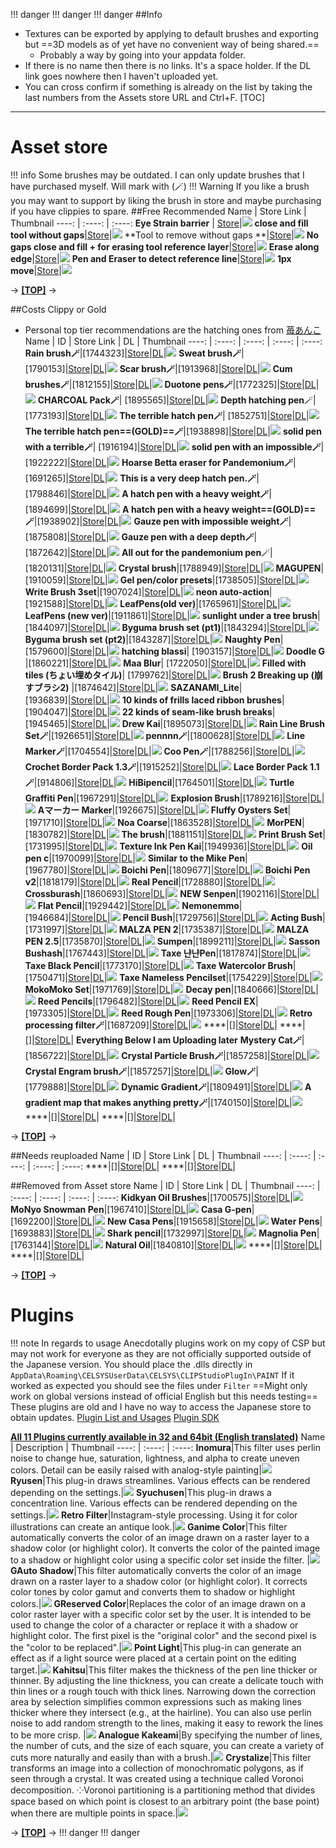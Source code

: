 !!! danger
    !!! danger
!!! danger
##Info
- Textures can be exported by applying to default brushes and exporting but ==3D models as of yet have no convenient way of being shared.==
  - Probably a way by going into your appdata folder.
- If there is no name then there is no links. It's a space holder. If the DL link goes nowhere then I haven't uploaded yet.
- You can cross confirm if something is already on the list by taking the last numbers from the Assets store URL and Ctrl+F.
[TOC]
***
# Asset store
!!! info Some brushes may be outdated. I can only update brushes that I have purchased myself. Will mark with (🪄)
!!! Warning If you like a brush you may want to support by liking the brush in store and maybe purchasing if you have clippies to spare.
##Free Recommended
 Name | Store Link | Thumbnail
 ----: | :----: | :----: 
**Eye Strain barrier** | [Store](https://assets.clip-studio.com/en-us/detail?id=1745733)|![](https://celclipmaterialprod.s3-ap-northeast-1.amazonaws.com/33/57/1745733/thumbnail)
**close and fill tool without gaps**|[Store](https://assets.clip-studio.com/en-us/detail?id=1759448)|![](https://celclipmaterialprod.s3-ap-northeast-1.amazonaws.com/48/94/1759448/thumbnail?1604532366)
**Tool to remove without gaps **|[Store](https://assets.clip-studio.com/en-us/detail?id=1759450)|![](https://celclipmaterialprod.s3-ap-northeast-1.amazonaws.com/50/94/1759450/thumbnail)
**No gaps close and fill + for erasing tool reference layer**|[Store](https://assets.clip-studio.com/en-us/detail?id=1759451)|![](https://celclipmaterialprod.s3-ap-northeast-1.amazonaws.com/51/94/1759451/thumbnail)
**Erase along edge**|[Store](https://assets.clip-studio.com/en-us/detail?id=1800143)|![](https://celclipmaterialprod.s3-ap-northeast-1.amazonaws.com/43/01/1800143/thumbnail?1610868408)
**Pen and Eraser to detect reference line**|[Store](https://assets.clip-studio.com/en-us/detail?id=1801748)|![](https://celclipmaterialprod.s3-ap-northeast-1.amazonaws.com/48/17/1801748/thumbnail?1606475997)
**1px move**|[Store](https://assets.clip-studio.com/en-us/detail?id=1784755)|![](https://celclipmaterialprod.s3-ap-northeast-1.amazonaws.com/55/47/1784755/thumbnail?1598888260)

-> [**[TOP]**]() ->

##Costs Clippy or Gold
- Personal top tier recommendations are the hatching ones from [苺あんこ](https://assets.clip-studio.com/en-us/search?user=%E8%8B%BA%E3%81%82%E3%82%93%E3%81%93%E3%81%93&order=new)
 Name | ID | Store Link | DL | Thumbnail
 ----: | :----: | :----: | :----: | :----:
**Rain brush🪄**|[1744323]|[Store](https://assets.clip-studio.com/en-us/detail?id=1744323)|[DL](https://pixeldrain.com/u/GpEzg1ES)|![](https://celclipmaterialprod.s3-ap-northeast-1.amazonaws.com/23/43/1744323/thumbnail)
**Sweat brush🪄**|[1790153]|[Store](https://assets.clip-studio.com/en-us/detail?id=1790153)|[DL](https://pixeldrain.com/u/iUnTQe7u)|![](https://celclipmaterialprod.s3-ap-northeast-1.amazonaws.com/53/01/1790153/thumbnail)
**Scar brush🪄**|[1913968]|[Store](https://assets.clip-studio.com/en-us/detail?id=1913968)|[DL](https://pixeldrain.com/u/ujUzJAvu)|![](https://celclipmaterialprod.s3-ap-northeast-1.amazonaws.com/68/39/1913968/thumbnail)
**Cum brushes🪄**|[1812155]|[Store](https://assets.clip-studio.com/en-us/detail?id=1812155)|[DL](https://pixeldrain.com/u/mczU4QJP)|![](https://celclipmaterialprod.s3-ap-northeast-1.amazonaws.com/55/21/1812155/thumbnail)
**Duotone pens🪄**|[1772325]|[Store](https://assets.clip-studio.com/en-us/detail?id=1772325)|[DL](https://pixeldrain.com/u/rzZciLUE)|![](https://celclipmaterialprod.s3-ap-northeast-1.amazonaws.com/25/23/1772325/thumbnail)
**CHARCOAL Pack🪄**| [1895565]|[Store](https://assets.clip-studio.com/en-us/detail?id=1895565)|[DL](https://pixeldrain.com/u/FfVtR88X)|![](https://celclipmaterialprod.s3-ap-northeast-1.amazonaws.com/65/55/1895565/thumbnail)
**Depth hatching pen**🪄| [1773193]|[Store](https://assets.clip-studio.com/en-us/detail?id=1773193)|[DL](https://pixeldrain.com/u/4yP6wfs3)|![](https://celclipmaterialprod.s3-ap-northeast-1.amazonaws.com/93/31/1773193/thumbnail)
**The terrible hatch pen🪄**| [1852751]|[Store](https://assets.clip-studio.com/en-us/detail?id=1852751)|[DL](https://pixeldrain.com/u/cCqLWkFc)|![](https://celclipmaterialprod.s3-ap-northeast-1.amazonaws.com/51/27/1852751/thumbnail)
**The terrible hatch pen==(GOLD)==🪄**|[1938898]|[Store]()|[DL](https://pixeldrain.com/u/T2h98S8K)|![](https://celclipmaterialprod.s3-ap-northeast-1.amazonaws.com/51/27/1852751/thumbnail)
**solid pen with a terrible🪄**| [1916194]|[Store](https://assets.clip-studio.com/en-us/detail?id=1916194)|[DL](https://pixeldrain.com/u/inHSFi1T)|![](https://celclipmaterialprod.s3-ap-northeast-1.amazonaws.com/94/61/1916194/thumbnail)
**solid pen with an impossible🪄**| [1922222]|[Store](https://assets.clip-studio.com/en-us/detail?id=1922222)|[DL](https://pixeldrain.com/u/Fy7zkyfE)|![](https://celclipmaterialprod.s3-ap-northeast-1.amazonaws.com/22/22/1922222/thumbnail)
**Hoarse Betta eraser for Pandemonium🪄**| [1691265]|[Store](https://assets.clip-studio.com/en-us/detail?id=1691265)|[DL](https://pixeldrain.com/u/7G7FhdS9)|![](https://celclipmaterialprod.s3-ap-northeast-1.amazonaws.com/65/12/1691265/thumbnail)
**This is a very deep hatch pen.🪄**| [1798846]|[Store](https://assets.clip-studio.com/en-us/detail?id=1798846)|[DL](https://pixeldrain.com/u/YNMvLVyE)|![](https://celclipmaterialprod.s3-ap-northeast-1.amazonaws.com/46/88/1798846/thumbnail)
**A hatch pen with a heavy weight🪄**| [1894699]|[Store](https://assets.clip-studio.com/en-us/detail?id=1894699)|[DL](https://pixeldrain.com/u/Xv1MZD82)|![](https://celclipmaterialprod.s3-ap-northeast-1.amazonaws.com/99/46/1894699/thumbnail)
**A hatch pen with a heavy weight==(GOLD)==🪄**|[1938902]|[Store](https://assets.clip-studio.com/en-us/detail?id=1938902)|[DL](https://pixeldrain.com/u/7bxHkZDv)|![](https://celclipmaterialprod.s3-ap-northeast-1.amazonaws.com/99/46/1894699/thumbnail)
**Gauze pen with impossible weight🪄**| [1875808]|[Store](https://assets.clip-studio.com/en-us/detail?id=1875808)|[DL](https://pixeldrain.com/u/yb4FN8Gm)|![](https://celclipmaterialprod.s3-ap-northeast-1.amazonaws.com/08/58/1875808/thumbnail)
**Gauze pen with a deep depth🪄**| [1872642]|[Store](https://assets.clip-studio.com/en-us/detail?id=1872642)|[DL](https://pixeldrain.com/u/Z1BFEPS1)|![](https://celclipmaterialprod.s3-ap-northeast-1.amazonaws.com/42/26/1872642/thumbnail)
**All out for the pandemonium pen**🪄| [1820131]|[Store](https://assets.clip-studio.com/en-us/detail?id=1820131)|[DL](https://pixeldrain.com/u/ZVH5ETSb)|![](https://celclipmaterialprod.s3-ap-northeast-1.amazonaws.com/31/01/1820131/thumbnail)
**Crystal brush**|[1788949]|[Store](https://assets.clip-studio.com/en-us/detail?id=1788949)|[DL](https://pixeldrain.com/u/N1xZd7P1)|![](https://celclipmaterialprod.s3-ap-northeast-1.amazonaws.com/49/89/1788949/thumbnail)
**MAGUPEN**|[1910059]|[Store](https://assets.clip-studio.com/en-us/detail?id=1910059)|[DL](https://pixeldrain.com/u/uFB8HieF)|![](https://celclipmaterialprod.s3-ap-northeast-1.amazonaws.com/59/00/1910059/thumbnail)
**Gel pen/color presets**|[1738505]|[Store](https://assets.clip-studio.com/en-us/detail?id=1738505)|[DL](https://pixeldrain.com/u/rAss34w4)|![](https://celclipmaterialprod.s3-ap-northeast-1.amazonaws.com/05/85/1738505/thumbnail)
**Write Brush 3set**|[1907024]|[Store](https://assets.clip-studio.com/en-us/detail?id=1907024)|[DL](https://pixeldrain.com/u/bveLPyyc)|![](https://celclipmaterialprod.s3-ap-northeast-1.amazonaws.com/24/70/1907024/thumbnail)
**neon auto-action**|[1921588]|[Store](https://assets.clip-studio.com/en-us/detail?id=1921588)|[DL](https://pixeldrain.com/u/fbCbTjzj)|![](https://celclipmaterialprod.s3-ap-northeast-1.amazonaws.com/88/15/1921588/thumbnail)
**LeafPens(old ver)**|[1765961]|[Store](https://assets.clip-studio.com/en-us/detail?id=1765961)|[DL](https://pixeldrain.com/u/WDFjuBii)|![](https://celclipmaterialprod.s3-ap-northeast-1.amazonaws.com/61/59/1765961/thumbnail)
**LeafPens (new ver)**|[1911861]|[Store](https://assets.clip-studio.com/en-us/detail?id=1911861)|[DL](https://pixeldrain.com/u/sw7YKHpA)|![](https://celclipmaterialprod.s3-ap-northeast-1.amazonaws.com/61/18/1911861/thumbnail)
**sunlight under a tree brush**|[1844097]|[Store](https://assets.clip-studio.com/en-us/detail?id=1844097)|[DL](https://pixeldrain.com/u/rXiwU72i)|![](https://celclipmaterialprod.s3-ap-northeast-1.amazonaws.com/97/40/1844097/thumbnail)
**Byguma brush set (pt1)**|[1843294]|[Store](https://assets.clip-studio.com/en-us/detail?id=1843294)|[DL](https://pixeldrain.com/u/w3KaS5Le)|![](https://celclipmaterialprod.s3-ap-northeast-1.amazonaws.com/94/32/1843294/thumbnail)
**Byguma brush set (pt2)**|[1843287]|[Store](https://assets.clip-studio.com/en-us/detail?id=1843287)|[DL](https://pixeldrain.com/u/Mfhdjzex)|![](https://celclipmaterialprod.s3-ap-northeast-1.amazonaws.com/87/32/1843287/thumbnail)
**Naughty Pen**| [1579600]|[Store](https://assets.clip-studio.com/en-us/detail?id=1579600)|[DL](https://pixeldrain.com/u/7zKgaeqB)|![](https://celclipmaterialprod.s3-ap-northeast-1.amazonaws.com/00/96/1579600/thumbnail)
**hatching blassi**| [1903157]|[Store](https://assets.clip-studio.com/en-us/detail?id=1903157)|[DL](https://pixeldrain.com/u/2mfqLv96)|![](https://celclipmaterialprod.s3-ap-northeast-1.amazonaws.com/57/31/1903157/thumbnail?1647937759)
**Doodle G** |[1860221]|[Store](https://assets.clip-studio.com/en-us/detail?id=1860221)|[DL](https://pixeldrain.com/u/f1eyn52r)|![](https://celclipmaterialprod.s3-ap-northeast-1.amazonaws.com/21/02/1860221/thumbnail?1653736919)
**Maa Blur**| [1722050]|[Store](https://assets.clip-studio.com/en-us/detail?id=1722050)|[DL](https://pixeldrain.com/u/MK8g8KNJ)|![](https://celclipmaterialprod.s3-ap-northeast-1.amazonaws.com/50/20/1722050/thumbnail?1666257006)
**Filled with tiles (ちょい埋めタイル)**| [1799762]|[Store](https://assets.clip-studio.com/en-us/detail?id=1799762)|[DL](https://pixeldrain.com/u/ESFMGtP7)|![](https://celclipmaterialprod.s3-ap-northeast-1.amazonaws.com/62/97/1799762/thumbnail)
**Brush 2 Breaking up (崩すブラシ2)** |[1874642]|[Store](https://assets.clip-studio.com/en-us/detail?id=1874642)|[DL](https://pixeldrain.com/u/ijVVsjcb)|![](https://celclipmaterialprod.s3-ap-northeast-1.amazonaws.com/42/46/1874642/thumbnail)
**SAZANAMI_Lite**|[1936839]|[Store](https://assets.clip-studio.com/en-us/detail?id=1936839)|[DL](http://mediafire.com/file/5ybfvqux0eas8n3/sazanami.rar/file)|![](https://celclipmaterialprod.s3-ap-northeast-1.amazonaws.com/39/68/1936839/thumbnail)
**10 kinds of frills laced ribbon brushes**|[1904047]|[Store](https://assets.clip-studio.com/en-us/detail?id=1904047)|[DL](http://files.catbox.moe/jurpgg.zip)|![](https://celclipmaterialprod.s3-ap-northeast-1.amazonaws.com/47/40/1904047/thumbnail)
**22 kinds of seam-like brush breaks**|[1945465]|[Store](https://assets.clip-studio.com/en-us/detail?id=1945465)|[DL](https://files.catbox.moe/wnyup0.zip)|![](https://celclipmaterialprod.s3-ap-northeast-1.amazonaws.com/65/54/1945465/thumbnail)
**Drew Kai**|[1895073]|[Store](https://assets.clip-studio.com/en-us/detail?id=1895073)|[DL](http://files.catbox.moe/jff21n.zip)|![](https://celclipmaterialprod.s3-ap-northeast-1.amazonaws.com/73/50/1895073/thumbnail?1643278695)
**Rain Line Brush Set🪄**|[1926651]|[Store](https://assets.clip-studio.com/en-us/detail?id=1926651)|[DL](https://pixeldrain.com/u/FJUudU4r)|![](https://celclipmaterialprod.s3-ap-northeast-1.amazonaws.com/51/66/1926651/thumbnail)
**pennnn🪄**|[1800628]|[Store](https://assets.clip-studio.com/en-us/detail?id=1800628)|[DL](https://pixeldrain.com/u/vTzYY5YY)|![](https://celclipmaterialprod.s3-ap-northeast-1.amazonaws.com/28/06/1800628/thumbnail?1633742425)
**Line Marker🪄**|[1704554]|[Store](https://assets.clip-studio.com/en-us/detail?id=1704554)|[DL](https://pixeldrain.com/u/HbSwDWRF)|![](https://celclipmaterialprod.s3-ap-northeast-1.amazonaws.com/54/45/1704554/thumbnail)
**Coo Pen🪄**|[1788256]|[Store](https://assets.clip-studio.com/en-us/detail?id=1788256)|[DL](https://pixeldrain.com/u/Gk65i4FK)|![](https://celclipmaterialprod.s3-ap-northeast-1.amazonaws.com/56/82/1788256/thumbnail?1622324463)
**Crochet Border Pack 1.3🪄**|[1915252]|[Store](https://assets.clip-studio.com/en-us/detail?id=1915252)|[DL](https://pixeldrain.com/u/4QykDuF3)|![](https://celclipmaterialprod.s3-ap-northeast-1.amazonaws.com/63/28/1782863/thumbnail)
**Lace Border Pack 1.1🪄**|[914806]|[Store](https://assets.clip-studio.com/en-us/detail?id=1914806)|[DL](https://pixeldrain.com/u/cWXpbsQG)|![](https://celclipmaterialprod.s3-ap-northeast-1.amazonaws.com/50/83/1798350/thumbnail)
**HiBipencil**|[1764501]|[Store](https://assets.clip-studio.com/en-us/detail?id=1764501)|[DL](https://files.catbox.moe/obieas.rar)|![](https://celclipmaterialprod.s3-ap-northeast-1.amazonaws.com/01/45/1764501/thumbnail)
**Turtle Graffiti Pen**|[1967291]|[Store](https://assets.clip-studio.com/en-us/detail?id=1967291)|[DL](http://files.catbox.moe/mhfk8i.rar)|![](https://celclipmaterialprod.s3-ap-northeast-1.amazonaws.com/91/72/1967291/thumbnail?1670326740)
**Explosion Brush**|[1789216]|[Store](https://assets.clip-studio.com/en-us/detail?id=1789216)|[DL](http://files.catbox.moe/id8o38.rar)|![](https://celclipmaterialprod.s3-ap-northeast-1.amazonaws.com/16/92/1789216/thumbnail)
**Aマーカー Marker**|[1926675]|[Store](https://assets.clip-studio.com/en-us/detail?id=1926675)|[DL](https://pixeldrain.com/u/6Cmk1YBw)|![](https://celclipmaterialprod.s3-ap-northeast-1.amazonaws.com/75/66/1926675/thumbnail)
**Fluffy Oysters Set**|[1971710]|[Store](https://assets.clip-studio.com/en-us/detail?id=1971710)|[DL](https://pixeldrain.com/u/bU3wovXB)|![](https://celclipmaterialprod.s3-ap-northeast-1.amazonaws.com/10/17/1971710/thumbnail)
**Noa Coarse**|[1863528]|[Store](https://assets.clip-studio.com/en-us/detail?id=1863528)|[DL](https://pixeldrain.com/u/12Se1Aaq)|![](https://celclipmaterialprod.s3-ap-northeast-1.amazonaws.com/28/35/1863528/thumbnail)
**MorPEN**|[1830782]|[Store](https://assets.clip-studio.com/en-us/detail?id=1830782)|[DL](https://pixeldrain.com/u/gLrMzzUQ)|![](https://celclipmaterialprod.s3-ap-northeast-1.amazonaws.com/82/07/1830782/thumbnail?1617118870)
**The brush**|[1881151]|[Store](https://assets.clip-studio.com/en-us/detail?id=1881151)|[DL](https://pixeldrain.com/u/rF67KjXX)|![](https://celclipmaterialprod.s3-ap-northeast-1.amazonaws.com/51/11/1881151/thumbnail)
**Print Brush Set**|[1731995]|[Store](https://assets.clip-studio.com/en-us/detail?id=1731995)|[DL](https://pixeldrain.com/u/QXN5zL3m)|![](https://celclipmaterialprod.s3-ap-northeast-1.amazonaws.com/95/19/1731995/thumbnail)
**Texture Ink Pen Kai**|[1949936]|[Store](https://assets.clip-studio.com/en-us/detail?id=1949936)|[DL](https://pixeldrain.com/u/oFs5oJeG)|![](https://celclipmaterialprod.s3-ap-northeast-1.amazonaws.com/36/99/1949936/thumbnail)
**Oil pen c**|[1970099]|[Store](https://assets.clip-studio.com/en-us/detail?id=1970099)|[DL](https://pixeldrain.com/u/7p9mA8zs)|![](https://celclipmaterialprod.s3-ap-northeast-1.amazonaws.com/99/00/1970099/thumbnail)
**Similar to the Mike Pen**|[1967780]|[Store](https://assets.clip-studio.com/en-us/detail?id=1967780)|[DL](https://pixeldrain.com/u/dTtk2uE1)|![](https://celclipmaterialprod.s3-ap-northeast-1.amazonaws.com/80/77/1967780/thumbnail)
**Boichi Pen**|[1809677]|[Store](https://assets.clip-studio.com/en-us/detail?id=1809677)|[DL](https://pixeldrain.com/u/JL73S1wh)|![](https://celclipmaterialprod.s3-ap-northeast-1.amazonaws.com/77/96/1809677/thumbnail)
**Boichi Pen v2**|[1818179]|[Store](https://assets.clip-studio.com/en-us/detail?id=1818179)|[DL](https://pixeldrain.com/u/vsYVqQgH)|![](https://celclipmaterialprod.s3-ap-northeast-1.amazonaws.com/79/81/1818179/thumbnail)
**Real Pencil**|[1728880]|[Store](https://assets.clip-studio.com/en-us/detail?id=1728880)|[DL](https://pixeldrain.com/u/YQoVTCgf)|![](https://celclipmaterialprod.s3-ap-northeast-1.amazonaws.com/80/88/1728880/thumbnail)
**Crossburash**|[1860693]|[Store](https://assets.clip-studio.com/en-us/detail?id=1860693)|[DL](https://pixeldrain.com/u/KysRq3Tg)|![](https://celclipmaterialprod.s3-ap-northeast-1.amazonaws.com/93/06/1860693/thumbnail)
**NEW Senpen**|[1902116]|[Store](https://assets.clip-studio.com/en-us/detail?id=1902116)|[DL](https://pixeldrain.com/u/8oHa1e7h)|![](https://celclipmaterialprod.s3-ap-northeast-1.amazonaws.com/16/21/1902116/thumbnail)
**Flat Pencil**|[1929442]|[Store](https://assets.clip-studio.com/en-us/detail?id=1929442)|[DL](https://pixeldrain.com/u/p5hhhrPi)|![](https://celclipmaterialprod.s3-ap-northeast-1.amazonaws.com/42/94/1929442/thumbnail)
**Nemonemmo**|[1946684]|[Store](https://assets.clip-studio.com/en-us/detail?id=1946684)|[DL](https://pixeldrain.com/u/FU3P2tzd)|![](https://celclipmaterialprod.s3-ap-northeast-1.amazonaws.com/84/66/1946684/thumbnail)
**Pencil Bush**|[1729756]|[Store](https://assets.clip-studio.com/en-us/detail?id=1729756)|[DL](https://pixeldrain.com/u/3uyWxc2B)|![](https://celclipmaterialprod.s3-ap-northeast-1.amazonaws.com/56/97/1729756/thumbnail)
**Acting Bush**|[1731997]|[Store](https://assets.clip-studio.com/en-us/detail?id=1731997)|[DL](https://pixeldrain.com/u/dRmoX5uP)|![](https://celclipmaterialprod.s3-ap-northeast-1.amazonaws.com/97/19/1731997/thumbnail)
**MALZA PEN 2**|[1735387]|[Store](https://assets.clip-studio.com/en-us/detail?id=1735387)|[DL](https://pixeldrain.com/u/oiur87En)|![](https://celclipmaterialprod.s3-ap-northeast-1.amazonaws.com/87/53/1735387/thumbnail)
**MALZA PEN 2.5**|[1735870]|[Store](https://assets.clip-studio.com/en-us/detail?id=1735870)|[DL](https://pixeldrain.com/u/1tDyFW19)|![](https://celclipmaterialprod.s3-ap-northeast-1.amazonaws.com/70/58/1735870/thumbnail)
**Sumpen**|[1899211]|[Store](https://assets.clip-studio.com/en-us/detail?id=1899211)|[DL](https://pixeldrain.com/u/TVuvomcz)|![](https://celclipmaterialprod.s3-ap-northeast-1.amazonaws.com/11/92/1899211/thumbnail)
**Sasson Bushash**|[1767443]|[Store](https://assets.clip-studio.com/en-us/detail?id=1767443)|[DL](https://pixeldrain.com/u/YjgZtqDH)|![](https://celclipmaterialprod.s3-ap-northeast-1.amazonaws.com/43/74/1767443/thumbnail)
**Taxe 냔냔Pen**|[1817874]|[Store](https://assets.clip-studio.com/en-us/detail?id=1817874)|[DL](https://pixeldrain.com/u/89TgTjJ4)|![](https://celclipmaterialprod.s3-ap-northeast-1.amazonaws.com/74/78/1817874/thumbnail)
**Taxe Black Pencil**|[1773170]|[Store](https://assets.clip-studio.com/en-us/detail?id=1773170)|[DL](https://pixeldrain.com/u/gpygBSBb)|![](https://celclipmaterialprod.s3-ap-northeast-1.amazonaws.com/70/31/1773170/thumbnail)
**Taxe Watercolor Brush**|[1750471]|[Store](https://assets.clip-studio.com/en-us/detail?id=1750471)|[DL](https://pixeldrain.com/u/G4BUNBW3)|![](https://celclipmaterialprod.s3-ap-northeast-1.amazonaws.com/71/04/1750471/thumbnail)
**Taxe Nameless Pencilset**|[1754229]|[Store](https://assets.clip-studio.com/en-us/detail?id=1754229)|[DL](https://pixeldrain.com/u/JoZvWMVw)|![](https://celclipmaterialprod.s3-ap-northeast-1.amazonaws.com/29/42/1754229/thumbnail)
**MokoMoko Set**|[1971769]|[Store](https://assets.clip-studio.com/en-us/detail?id=1971769)|[DL](https://pixeldrain.com/u/6kk1bKqU)|![](https://celclipmaterialprod.s3-ap-northeast-1.amazonaws.com/69/17/1971769/thumbnail)
**Decay pen**|[1840666]|[Store](https://assets.clip-studio.com/en-us/detail?id=1840666)|[DL](https://pixeldrain.com/u/e2C5KL4D)|![](https://celclipmaterialprod.s3-ap-northeast-1.amazonaws.com/66/06/1840666/thumbnail)
**Reed Pencils**|[1796482]|[Store](https://assets.clip-studio.com/en-us/detail?id=1796482)|[DL](https://pixeldrain.com/u/DBeXeEQt)|![](https://celclipmaterialprod.s3-ap-northeast-1.amazonaws.com/82/64/1796482/thumbnail)
**Reed Pencil EX**|[1973305]|[Store](https://assets.clip-studio.com/en-us/detail?id=1973305)|[DL](https://pixeldrain.com/u/Vku8ey81)|![](https://celclipmaterialprod.s3-ap-northeast-1.amazonaws.com/05/33/1973305/thumbnail?1672480245)
**Reed Rough Pen**|[1973306]|[Store](https://assets.clip-studio.com/en-us/detail?id=1973306)|[DL](https://pixeldrain.com/u/yp5Z7TVz)|![](https://celclipmaterialprod.s3-ap-northeast-1.amazonaws.com/06/33/1973306/thumbnail?1672479431)
**Retro processing filter🪄**|[1687209]|[Store](https://assets.clip-studio.com/en-us/detail?id=1687209)|[DL](https://pixeldrain.com/u/PGwjVkjs)|![](https://celclipmaterialprod.s3-ap-northeast-1.amazonaws.com/09/72/1687209/thumbnail)
****|[]|[Store]()|[DL]()|![]()
****|[]|[Store]()|[DL]()|![]()
**Everything Below I am Uploading later**
**Mystery Cat🪄**|[1856722]|[Store](https://assets.clip-studio.com/en-us/detail?id=1856722)|[DL]()|![](https://celclipmaterialprod.s3-ap-northeast-1.amazonaws.com/22/67/1856722/thumbnail?1628278090)
**Crystal Particle Brush🪄**|[1857258]|[Store](https://assets.clip-studio.com/en-us/detail?id=1857258)|[DL]()|![](https://celclipmaterialprod.s3-ap-northeast-1.amazonaws.com/58/72/1857258/thumbnail)
**Crystal Engram brush🪄**|[1857257]|[Store](https://assets.clip-studio.com/en-us/detail?id=1857257)|[DL]()|![](https://celclipmaterialprod.s3-ap-northeast-1.amazonaws.com/57/72/1857257/thumbnail)
**Glow🪄**|[1779888]|[Store](https://assets.clip-studio.com/en-us/detail?id=1779888)|[DL]()|![](https://celclipmaterialprod.s3-ap-northeast-1.amazonaws.com/88/98/1779888/thumbnail)
**Dynamic Gradient🪄**|[1809491]|[Store](https://assets.clip-studio.com/en-us/detail?id=1809491)|[DL]()|![](https://celclipmaterialprod.s3-ap-northeast-1.amazonaws.com/91/94/1809491/thumbnail)
**A gradient map that makes anything pretty🪄**|[1740150]|[Store](https://assets.clip-studio.com/en-us/detail?id=1740150)|[DL]()|![](https://celclipmaterialprod.s3-ap-northeast-1.amazonaws.com/50/01/1740150/thumbnail)
****|[]|[Store]()|[DL]()|![]()
****|[]|[Store]()|[DL]()|![]()


-> [**[TOP]**]() ->

##Needs reuploaded
 Name | ID | Store Link | DL | Thumbnail
 ----: | :----: | :----: | :----: | :----:
****|[]|[Store]()|[DL]()|![]()
****|[]|[Store]()|[DL]()|![]()

##Removed from Asset store
 Name | ID | Store Link | DL | Thumbnail
 ----: | :----: | :----: | :----: | :----:
**Kidkyan Oil Brushes**|[1700575]|[Store](https://assets.clip-studio.com/en-us/detail?id=1700575)|[DL](https://pixeldrain.com/u/ATLNgM6C)|![](https://celclipmaterialprod.s3-ap-northeast-1.amazonaws.com/75/05/1700575/thumbnail)
**MoNyo Snowman Pen**|[1967410]|[Store](https://assets.clip-studio.com/en-us/detail?id=1967410)|[DL](https://www.mediafire.com/file/5k50ji31r4k6kf9/)|![](https://celclipmaterialprod.s3-ap-northeast-1.amazonaws.com/10/74/1967410/thumbnail)
**Casa G-pen**|[1692200]|[Store](https://assets.clip-studio.com/en-us/detail?id=1692200)|[DL](https://pixeldrain.com/u/Uq675qrj)|![](https://web.archive.org/web/20210531080544im_/https://celclipmaterialprod.s3-ap-northeast-1.amazonaws.com/00/22/1692200/thumbnail)
**New Casa Pens**|[1915658]|[Store](https://assets.clip-studio.com/en-us/detail?id=1915658)|[DL](https://pixeldrain.com/u/JRJ3Yrje)|![](https://celclipmaterialprod.s3-ap-northeast-1.amazonaws.com/58/56/1915658/thumbnail)
**Water Pens**|[1693883]|[Store](https://assets.clip-studio.com/en-us/detail?id=1693883)|[DL](https://pixeldrain.com/u/xKD5YgZA)|![](https://celclipmaterialprod.s3-ap-northeast-1.amazonaws.com/83/38/1693883/thumbnail)
**Shark pencil**|[1732997]|[Store](https://assets.clip-studio.com/en-us/detail?id=1732997)|[DL](https://pixeldrain.com/u/qSbwtgtP)|![](https://web.archive.org/web/20190129071207im_/https://celclipmaterialprod.s3-ap-northeast-1.amazonaws.com/97/29/1732997/thumbnail?1547313681)
**Magnolia Pen**|[1763144]|[Store](https://assets.clip-studio.com/en-us/detail?id=1763144)|[DL](https://pixeldrain.com/u/WjuZnYWt)|![](https://celclipmaterialprod.s3-ap-northeast-1.amazonaws.com/44/31/1763144/thumbnail)
**Natural Oil**|[1840810]|[Store](https://assets.clip-studio.com/en-us/detail?id=1840810)|[DL](https://pixeldrain.com/u/rtM3MSAq)|![](https://celclipmaterialprod.s3-ap-northeast-1.amazonaws.com/10/08/1840810/thumbnail)
****|[]|[Store]()|[DL]()|![]()
****|[]|[Store]()|[DL]()|![]()

-> [**[TOP]**]() ->

# Plugins
!!! note In regards to usage
    Anecdotally plugins work on my copy of CSP but may not work for everyone as they are not officially supported outside of the Japanese version.
    You should place the .dlls directly in `AppData\Roaming\CELSYSUserData\CELSYS\CLIPStudioPlugIn\PAINT`
    If it worked as expected you should see the files under `Filter`
    ==Might only work on global versions instead of official English but this needs testing==
These plugins are old and I have no way to access the Japanese store to obtain updates.
[Plugin List and Usages](https://www.clip-studio.com/clip_site/download/clipstudiopaint/cspplugin)
[Plugin SDK](https://www.clipstudio.net/ja/dl/cspsdk_term)

**[All 11 Plugins currently available in 32 and 64bit (English translated)](https://pixeldrain.com/u/HCxfPpWR)**
 Name | Description | Thumbnail
 ----: | :----: | :----: 
**Inomura**|This filter uses perlin noise to change hue, saturation, lightness, and alpha to create uneven colors. Detail can be easily raised with analog-style painting|![](https://clipsrc.s3.amazonaws.com/clip_site/view/promotion/clipstudio/paint_plugin_contest/view/img/thumb_02_grand_prix02.jpg)
**Ryusen**|This plug-in draws streamlines. Various effects can be rendered depending on the settings.|![](https://clipsrc.s3.amazonaws.com/clip_site/view/promotion/clipstudio/paint_plugin_contest/view/img/thumb_02_etc01.jpg)
**Syuchusen**|This plug-in draws a concentration line. Various effects can be rendered depending on the settings.|![](https://clipsrc.s3.amazonaws.com/clip_site/view/promotion/clipstudio/paint_plugin_contest/view/img/thumb_02_etc02.jpg)
**Retro Filter**|Instagram-style processing. Using it for color illustrations can create an antique look.|![](https://clipsrc.s3.amazonaws.com/clip_site/view/promotion/clipstudio/paint_plugin_contest/view/img/thumb_02_etc03.jpg)
**Ganime Color**|This filter automatically converts the color of an image drawn on a raster layer to a shadow color (or highlight color). It converts the color of the painted image to a shadow or highlight color using a specific color set inside the filter. |![](https://clipsrc.s3.amazonaws.com/clip_site/view/promotion/clipstudio/paint_plugin_contest/view/img/thumb_special_prize.jpg)
**GAuto Shadow**|This filter automatically converts the color of an image drawn on a raster layer to a shadow color (or highlight color). It corrects color tones by color gamut and converts them to shadow or highlight colors.|![](https://clipsrc.s3.amazonaws.com/clip_site/view/promotion/clipstudio/paint_plugin_contest/view/img/thumb_02_first_prize.jpg)
**GReserved Color**|Replaces the color of an image drawn on a color raster layer with a specific color set by the user. It is intended to be used to change the color of a character or replace it with a shadow or highlight color. The first pixel is the "original color" and the second pixel is the "color to be replaced".|![](https://clipsrc.s3.amazonaws.com/clip_site/view/promotion/clipstudio/paint_plugin_contest/view/img/thumb_02_etc04.jpg)
**Point Light**|This plug-in can generate an effect as if a light source were placed at a certain point on the editing target.|![](https://clipsrc.s3.amazonaws.com/clip_site/view/promotion/clipstudio/paint_plugin_contest/view/img/thumb_02_encouragement_prize.jpg)
**Kahitsu**|This filter makes the thickness of the pen line thicker or thinner. By adjusting the line thickness, you can create a delicate touch with thin lines or a rough touch with thick lines. Narrowing down the correction area by selection simplifies common expressions such as making lines thicker where they intersect (e.g., at the hairline). You can also use perlin noise to add random strength to the lines, making it easy to rework the lines to be more crisp. |![](https://clipsrc.s3.amazonaws.com/clip_site/view/promotion/clipstudio/paint_plugin_contest/view/img/thumb_grand_prix.jpg)
**Analogue Kakeami**|By specifying the number of lines, the number of cuts, and the size of each square, you can create a variety of cuts more naturally and easily than with a brush.|![](https://clipsrc.s3.amazonaws.com/clip_site/view/promotion/clipstudio/paint_plugin_contest/view/img/thumb_first_prize01.jpg)
**Crystalize**|This filter transforms an image into a collection of monochromatic polygons, as if seen through a crystal. It was created using a technique called Voronoi decomposition. ⁘Voronoi partitioning is a partitioning method that divides space based on which point is closest to an arbitrary point (the base point) when there are multiple points in space.|![](https://clipsrc.s3.amazonaws.com/clip_site/view/promotion/clipstudio/paint_plugin_contest/view/img/thumb_first_prize02.jpg)

-> [**[TOP]**]() ->
!!! danger
    !!! danger

